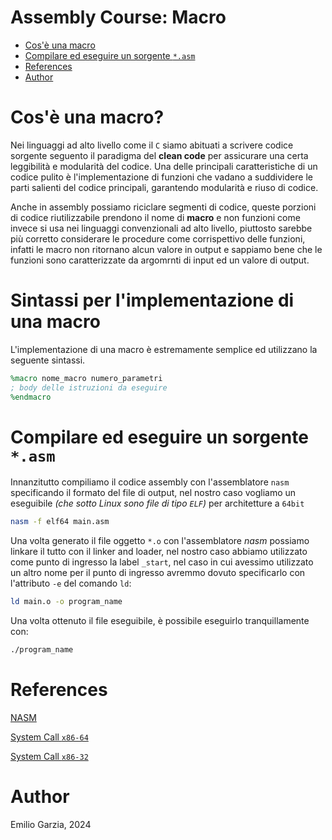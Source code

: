 # Assembly Course: Macro

- [Cos'è una macro](#cosè-una-macro)
- [Compilare ed eseguire un sorgente `*.asm`](#compilare-ed-eseguire-un-sorgente-asm)
- [References](#references)
- [Author](#author)

# Cos'è una macro?

Nei linguaggi ad alto livello come il `C` siamo abituati a scrivere codice sorgente seguento il paradigma del **clean code** per assicurare una certa leggibilità e modularità del codice. Una delle principali caratteristiche di un codice pulito è l'implementazione di funzioni che vadano a suddividere le parti salienti del codice principali, garantendo modularità e riuso di codice.

Anche in assembly possiamo riciclare segmenti di codice, queste porzioni di codice riutilizzabile prendono il nome di **macro** e non funzioni come invece si usa nei linguaggi convenzionali ad alto livello, piuttosto sarebbe più corretto considerare le procedure come corrispettivo delle funzioni, infatti le macro non ritornano alcun valore in output e sappiamo bene che le funzioni sono caratterizzate da argomrnti di input ed un valore di output.

# Sintassi per l'implementazione di una macro

L'implementazione di una macro è estremamente semplice ed utilizzano la seguente sintassi.

```nasm
%macro nome_macro numero_parametri
; body delle istruzioni da eseguire
%endmacro
```

# Compilare ed eseguire un sorgente `*.asm`

Innanzitutto compiliamo il codice assembly con l'assemblatore `nasm` specificando il formato del file di output, nel nostro caso vogliamo un eseguibile *(che sotto Linux sono file di tipo `ELF`)* per architetture a `64bit`

```bash
nasm -f elf64 main.asm
```

Una volta generato il file oggetto `*.o` con l'assemblatore *nasm* possiamo linkare il tutto con il linker and loader, nel nostro caso abbiamo utilizzato come punto di ingresso la label `_start`, nel caso in cui avessimo utilizzato un altro nome per il punto di ingresso avremmo dovuto specificarlo con l'attributo `-e` del comando `ld`:

```bash
ld main.o -o program_name
```

Una volta ottenuto il file eseguibile, è possibile eseguirlo tranquillamente con:

```bash
./program_name
```
# References

[NASM](https://www.nasm.us/)

[System Call `x86-64`](https://blog.rchapman.org/posts/Linux_System_Call_Table_for_x86_64/)

[System Call `x86-32`](https://www.tutorialspoint.com/assembly_programming/assembly_system_calls.htm)

# Author

Emilio Garzia, 2024